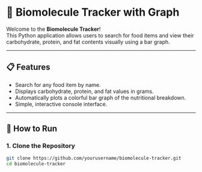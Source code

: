 # 🧬 Biomolecule Tracker with Graph

Welcome to the **Biomolecule Tracker**!  
This Python application allows users to search for food items and view their carbohydrate, protein, and fat contents visually using a bar graph.  

---

## 📋 Features
- Search for any food item by name.
- Displays carbohydrate, protein, and fat values in grams.
- Automatically plots a colorful bar graph of the nutritional breakdown.
- Simple, interactive console interface.

---

## 🚀 How to Run

### 1. Clone the Repository
```bash
git clone https://github.com/yourusername/biomolecule-tracker.git
cd biomolecule-tracker
